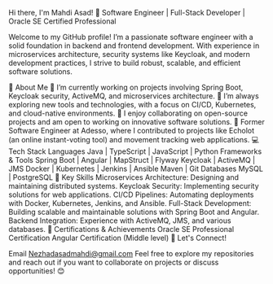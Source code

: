 Hi there, I'm Mahdi Asad! 👋
Software Engineer | Full-Stack Developer | Oracle SE Certified Professional

Welcome to my GitHub profile! I’m a passionate software engineer with a solid foundation in backend and frontend development. With experience in microservices architecture, security systems like Keycloak, and modern development practices, I strive to build robust, scalable, and efficient software solutions.

🚀 About Me
🔭 I’m currently working on projects involving Spring Boot, Keycloak security, ActiveMQ, and microservices architecture.
🌱 I’m always exploring new tools and technologies, with a focus on CI/CD, Kubernetes, and cloud-native environments.
👯 I enjoy collaborating on open-source projects and am open to working on innovative software solutions.
💼 Former Software Engineer at Adesso, where I contributed to projects like Echolot (an online instant-voting tool) and movement tracking web applications.
💻 Tech Stack
Languages
Java | TypeScript | JavaScript | Python
Frameworks & Tools
Spring Boot | Angular | MapStruct | Flyway
Keycloak | ActiveMQ | JMS
Docker | Kubernetes | Jenkins | Ansible
Maven | Git
Databases
MySQL | PostgreSQL
🔧 Key Skills
Microservices Architecture: Designing and maintaining distributed systems.
Keycloak Security: Implementing security solutions for web applications.
CI/CD Pipelines: Automating deployments with Docker, Kubernetes, Jenkins, and Ansible.
Full-Stack Development: Building scalable and maintainable solutions with Spring Boot and Angular.
Backend Integration: Experience with ActiveMQ, JMS, and various databases.
📝 Certifications & Achievements
Oracle SE Professional Certification
Angular Certification (Middle level)
🔗 Let's Connect!

Email Nezhadasadmahdi@gmail.com
Feel free to explore my repositories and reach out if you want to collaborate on projects or discuss opportunities! 😊
